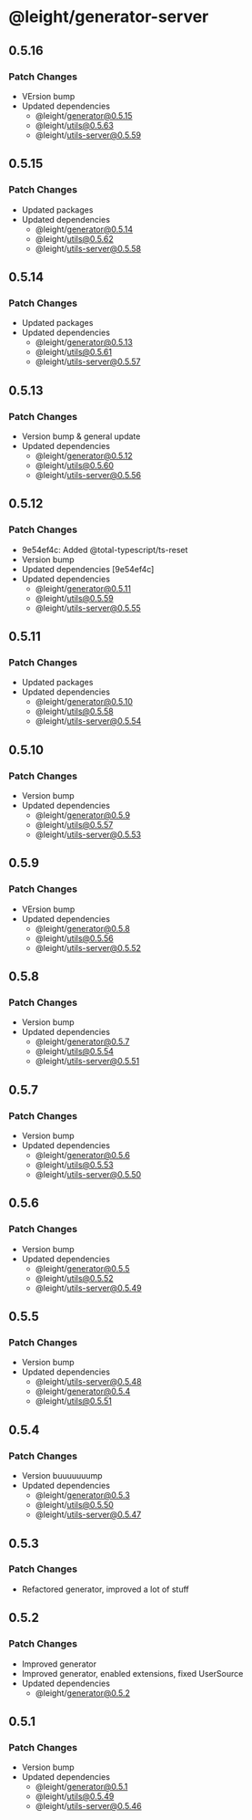 # @leight/generator-server

## 0.5.16

### Patch Changes

- VErsion bump
- Updated dependencies
    - @leight/generator@0.5.15
    - @leight/utils@0.5.63
    - @leight/utils-server@0.5.59

## 0.5.15

### Patch Changes

- Updated packages
- Updated dependencies
    - @leight/generator@0.5.14
    - @leight/utils@0.5.62
    - @leight/utils-server@0.5.58

## 0.5.14

### Patch Changes

- Updated packages
- Updated dependencies
    - @leight/generator@0.5.13
    - @leight/utils@0.5.61
    - @leight/utils-server@0.5.57

## 0.5.13

### Patch Changes

- Version bump & general update
- Updated dependencies
    - @leight/generator@0.5.12
    - @leight/utils@0.5.60
    - @leight/utils-server@0.5.56

## 0.5.12

### Patch Changes

- 9e54ef4c: Added @total-typescript/ts-reset
- Version bump
- Updated dependencies [9e54ef4c]
- Updated dependencies
    - @leight/generator@0.5.11
    - @leight/utils@0.5.59
    - @leight/utils-server@0.5.55

## 0.5.11

### Patch Changes

- Updated packages
- Updated dependencies
    - @leight/generator@0.5.10
    - @leight/utils@0.5.58
    - @leight/utils-server@0.5.54

## 0.5.10

### Patch Changes

- Version bump
- Updated dependencies
    - @leight/generator@0.5.9
    - @leight/utils@0.5.57
    - @leight/utils-server@0.5.53

## 0.5.9

### Patch Changes

- VErsion bump
- Updated dependencies
    - @leight/generator@0.5.8
    - @leight/utils@0.5.56
    - @leight/utils-server@0.5.52

## 0.5.8

### Patch Changes

- Version bump
- Updated dependencies
    - @leight/generator@0.5.7
    - @leight/utils@0.5.54
    - @leight/utils-server@0.5.51

## 0.5.7

### Patch Changes

- Version bump
- Updated dependencies
    - @leight/generator@0.5.6
    - @leight/utils@0.5.53
    - @leight/utils-server@0.5.50

## 0.5.6

### Patch Changes

- Version bump
- Updated dependencies
    - @leight/generator@0.5.5
    - @leight/utils@0.5.52
    - @leight/utils-server@0.5.49

## 0.5.5

### Patch Changes

- Version bump
- Updated dependencies
    - @leight/utils-server@0.5.48
    - @leight/generator@0.5.4
    - @leight/utils@0.5.51

## 0.5.4

### Patch Changes

- Version buuuuuuump
- Updated dependencies
    - @leight/generator@0.5.3
    - @leight/utils@0.5.50
    - @leight/utils-server@0.5.47

## 0.5.3

### Patch Changes

- Refactored generator, improved a lot of stuff

## 0.5.2

### Patch Changes

- Improved generator
- Improved generator, enabled extensions, fixed UserSource
- Updated dependencies
    - @leight/generator@0.5.2

## 0.5.1

### Patch Changes

- Version bump
- Updated dependencies
    - @leight/generator@0.5.1
    - @leight/utils@0.5.49
    - @leight/utils-server@0.5.46
